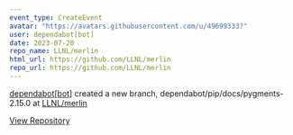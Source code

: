 ```yaml
---
event_type: CreateEvent
avatar: "https://avatars.githubusercontent.com/u/49699333?"
user: dependabot[bot]
date: 2023-07-20
repo_name: LLNL/merlin
html_url: https://github.com/LLNL/merlin
repo_url: https://github.com/LLNL/merlin
---
```


<a href='https://github.com/dependabot[bot]' target='_blank'>dependabot[bot]</a> created a new branch, dependabot/pip/docs/pygments-2.15.0 at <a href='https://github.com/LLNL/merlin' target='_blank'>LLNL/merlin</a>

<a href='https://github.com/LLNL/merlin' target='_blank'>View Repository</a>